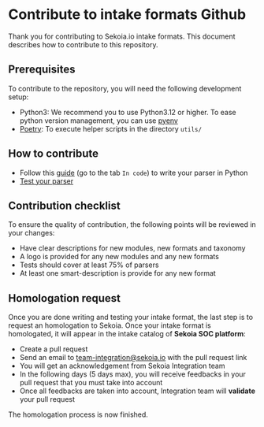 # Contribute to intake formats Github

Thank you for contributing to Sekoia.io intake formats. This document describes how to contribute to this repository.

## Prerequisites

To contribute to the repository, you will need the following development setup:

- Python3: We recommend you to use Python3.12 or higher. To ease python version management, you can use [pyenv](https://github.com/pyenv/pyenv#installation)
- [Poetry](https://python-poetry.org/docs/#installation): To execute helper scripts in the directory `utils/`

## How to contribute

- Follow this [guide](../parser/) (go to the tab `In code`) to write your parser in Python
- [Test your parser](../testing/)

## Contribution checklist

To ensure the quality of contribution, the following points will be reviewed in your changes:

- Have clear descriptions for new modules, new formats and taxonomy
- A logo is provided for any new modules and any new formats
- Tests should cover at least 75% of parsers
- At least one smart-description is provide for any new format

## Homologation request 

Once you are done writing and testing your intake format, the last step is to request an homologation to Sekoia. Once your intake format is homologated, it will appear in the intake catalog of **Sekoia SOC platform**:

- Create a pull request
- Send an email to [team-integration@sekoia.io](mailto:team-integration@sekoia.io) with the pull request link
- You will get an acknowledgement from Sekoia Integration team
- In the following days (5 days max), you will receive feedbacks in your pull request that you must take into account
- Once all feedbacks are taken into account, Integration team will **validate** your pull request

The homologation process is now finished.